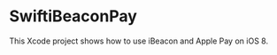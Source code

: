 SwiftiBeaconPay
===============
This Xcode project shows how to use iBeacon and Apple Pay on iOS 8. 
